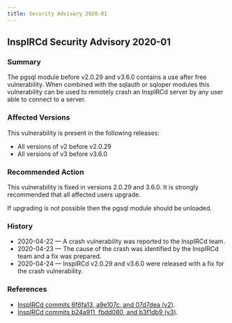 ```yaml
---
title: Security Advisory 2020-01
---
```


## InspIRCd Security Advisory 2020-01

### Summary

The pgsql module before v2.0.29 and v3.6.0 contains a use after free vulnerability. When combined with the sqlauth or sqloper modules this vulnerability can be used to remotely crash an InspIRCd server by any user able to connect to a server.

### Affected Versions

This vulnerability is present in the following releases:

* All versions of v2 before v2.0.29
* All versions of v3 before v3.6.0

### Recommended Action

This vulnerability is fixed in versions 2.0.29 and 3.6.0. It is strongly recommended that all affected users upgrade.

If upgrading is not possible then the pgsql module should be unloaded.

### History

* 2020-04-22 &mdash; A crash vulnerability was reported to the InspIRCd team.
* 2020-04-23 &mdash; The cause of the crash was identified by the InspIRCd team and a fix was prepared.
* 2020-04-24 &mdash; InspIRCd v2.0.29 and v3.6.0 were released with a fix for the crash vulnerability.

### References

* [InspIRCd commits 6f6fa13, a9e107c, and 07d7dea (v2)](https://github.com/inspircd/inspircd/compare/v2.0.28...07d7dea).
* [InspIRCd commits b24a911, fbdd080, and b3f1db9 (v3)](https://github.com/inspircd/inspircd/compare/426d1c8...b3f1db9).
